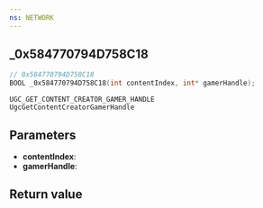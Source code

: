 ```yaml
---
ns: NETWORK
---
```

## _0x584770794D758C18

```c
// 0x584770794D758C18
BOOL _0x584770794D758C18(int contentIndex, int* gamerHandle);
```

```
UGC_GET_CONTENT_CREATOR_GAMER_HANDLE
UgcGetContentCreatorGamerHandle
```

## Parameters
* **contentIndex**: 
* **gamerHandle**: 

## Return value
